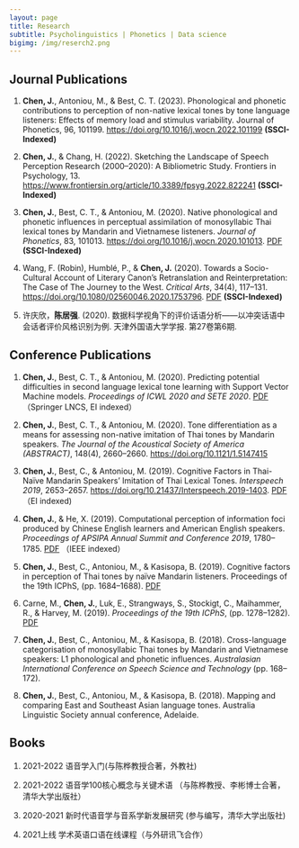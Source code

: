 ```yaml
---
layout: page
title: Research
subtitle: Psycholinguistics | Phonetics | Data science
bigimg: /img/reserch2.png
---
```


## Journal Publications

1. **Chen, J.**, Antoniou, M., & Best, C. T. (2023). Phonological and phonetic contributions to perception of non-native lexical tones by tone language listeners: Effects of memory load and stimulus variability. Journal of Phonetics, 96, 101199. https://doi.org/10.1016/j.wocn.2022.101199 **(SSCI-Indexed)**

2. **Chen, J.**, & Chang, H. (2022). Sketching the Landscape of Speech Perception Research (2000–2020): A Bibliometric Study. Frontiers in Psychology, 13. https://www.frontiersin.org/article/10.3389/fpsyg.2022.822241 **(SSCI-Indexed)**

3. **Chen, J.**, Best, C. T., & Antoniou, M. (2020). Native phonological and phonetic influences in perceptual assimilation of monosyllabic Thai lexical tones by Mandarin and Vietnamese listeners. *Journal of Phonetics*, 83, 101013. https://doi.org/10.1016/j.wocn.2020.101013. [PDF](https://www.jianguoyun.com/p/DdRiHHkQo4epBxi0nvED) **(SSCI-Indexed)**

4. Wang, F. (Robin), Humblé, P., & **Chen, J.** (2020). Towards a Socio-Cultural Account of Literary Canon’s Retranslation and Reinterpretation: The Case of The Journey to the West. *Critical Arts*, 34(4), 117–131. https://doi.org/10.1080/02560046.2020.1753796.  [PDF](https://www.jianguoyun.com/p/DVzy1zAQo4epBxjFnvED) **(SSCI-Indexed)**

5. 许庆欣，**陈居强**. (2020). 数据科学视角下的评价话语分析——以冲突话语中会话者评价风格识别为例. 天津外国语大学学报. 第27卷第6期.


## Conference Publications

1. **Chen, J.**, Best, C. T., & Antoniou, M. (2020). Predicting potential difficulties in second language lexical tone learning with Support Vector Machine models. *Proceedings of ICWL 2020 and SETE 2020*. [PDF](https://www.jianguoyun.com/p/DSYCfVUQo4epBxiWoPED) （Springer LNCS, EI indexed）

2. **Chen, J.**, Best, C. T., & Antoniou, M. (2020). Tone differentiation as a means for assessing non-native imitation of Thai tones by Mandarin speakers. *The Journal of the Acoustical Society of America (ABSTRACT)*, 148(4), 2660–2660. https://doi.org/10.1121/1.5147415

3. **Chen, J.**, Best, C., & Antoniou, M. (2019). Cognitive Factors in Thai-Naïve Mandarin Speakers’ Imitation of Thai Lexical Tones. *Interspeech 2019*, 2653–2657. https://doi.org/10.21437/Interspeech.2019-1403. [PDF](https://www.jianguoyun.com/p/DRd7RVsQo4epBxiZoPED) （EI indexed)

4. **Chen, J.**, & He, X. (2019). Computational perception of information foci produced by Chinese English learners and American English speakers. *Proceedings of APSIPA Annual Summit and Conference 2019*, 1780–1785. [PDF](https://www.jianguoyun.com/p/DStDhq4Qo4epBxjHnvED) （IEEE indexed）

5. **Chen, J.**, Best, C., Antoniou, M., & Kasisopa, B. (2019). Cognitive factors in perception of Thai tones by naïve Mandarin listeners. Proceedings of the 19th ICPhS, (pp. 1684–1688). [PDF](https://www.jianguoyun.com/p/DVYZmCUQo4epBxjEnvED)

6. Carne, M., **Chen, J.**, Luk, E., Strangways, S., Stockigt, C., Maihammer, R., & Harvey, M. (2019). *Proceedings of the 19th ICPhS*, (pp. 1278–1282). [PDF](https://www.jianguoyun.com/p/DfUwjKgQo4epBxi_nvED)

7. **Chen, J.**, Best, C., Antoniou, M., & Kasisopa, B. (2018). Cross-language categorisation of monosyllabic Thai tones by Mandarin and Vietnamese speakers: L1 phonological and phonetic influences. *Australasian International Conference on Speech Science and Technology* (pp. 168–172).

8. **Chen, J.**, Best, C., Antoniou, M., & Kasisopa, B. (2018). Mapping and comparing East and Southeast Asian language tones. Australia Linguistic Society annual conference, Adelaide.


## Books

 1. 2021-2022 语音学入门(与陈桦教授合著，外教社)

 2. 2021-2022 语音学100核心概念与关键术语 （与陈桦教授、李彬博士合著，清华大学出版社）

 3. 2020-2021 新时代语音学与音系学新发展研究 (参与编写，清华大学出版社)

 4. 2021上线 学术英语口语在线课程（与外研讯飞合作）








